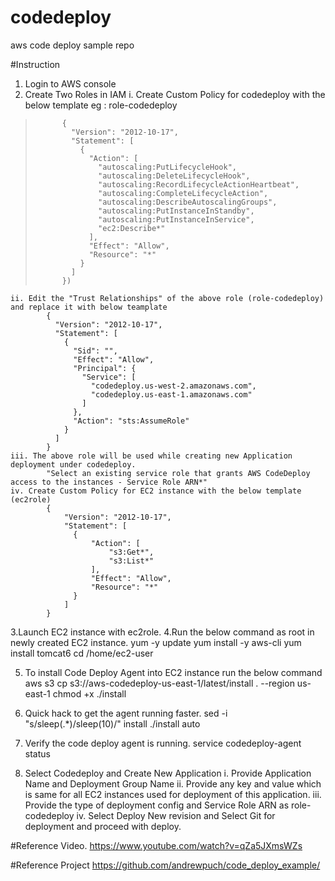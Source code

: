 # codedeploy
aws code deploy sample repo

#Instruction
1. Login to AWS console
2. Create Two Roles in IAM
	i. Create Custom Policy for codedeploy with the below template eg : role-codedeploy
>			{
>			  "Version": "2012-10-17",
>			  "Statement": [
>				{
>				  "Action": [
>					"autoscaling:PutLifecycleHook",
>					"autoscaling:DeleteLifecycleHook",
>					"autoscaling:RecordLifecycleActionHeartbeat",
>					"autoscaling:CompleteLifecycleAction",
>					"autoscaling:DescribeAutoscalingGroups",
>					"autoscaling:PutInstanceInStandby",
>					"autoscaling:PutInstanceInService",
>					"ec2:Describe*"
>				  ],
>				  "Effect": "Allow",
>				  "Resource": "*"
>				}
>			  ]
>			})
	ii. Edit the "Trust Relationships" of the above role (role-codedeploy) and replace it with below teamplate
			{
			  "Version": "2012-10-17",
			  "Statement": [
				{
				  "Sid": "",
				  "Effect": "Allow",
				  "Principal": {
					"Service": [
					  "codedeploy.us-west-2.amazonaws.com",
					  "codedeploy.us-east-1.amazonaws.com"
					]
				  },
				  "Action": "sts:AssumeRole"
				}
			  ]
			}
	iii. The above role will be used while creating new Application deployment under codedeploy.
			"Select an existing service role that grants AWS CodeDeploy access to the instances - Service Role ARN*"
	iv. Create Custom Policy for EC2 instance with the below template (ec2role)
			{ 
				"Version": "2012-10-17", 
				"Statement": [   
				  {     
					  "Action": [       
						  "s3:Get*",       
						  "s3:List*"     
					  ],     
					  "Effect": "Allow",     
					  "Resource": "*"   
				  } 
				]
			}
3.Launch  EC2 instance with ec2role.
4.Run the below command as root in newly created EC2 instance.
	yum -y update
	yum install -y aws-cli
	yum install tomcat6
	cd /home/ec2-user

5. To install Code Deploy Agent into EC2 instance run the below command
	aws s3 cp s3://aws-codedeploy-us-east-1/latest/install . --region us-east-1
	chmod +x ./install

6. Quick hack to get the agent running faster.
	sed -i "s/sleep(.*)/sleep(10)/" install
	./install auto

7. Verify the code deploy agent is running.
	service codedeploy-agent status
8. Select Codedeploy and Create New Application
	i. Provide Application Name and Deployment Group Name
	ii. Provide any key and value which is same for all EC2 instances used for deployment of this application.
	iii. Provide the type of deployment config and Service Role ARN as role-codedeploy
	iv. Select Deploy New revision and Select Git for deployment and proceed with deploy.

#Reference Video.
https://www.youtube.com/watch?v=qZa5JXmsWZs

#Reference Project
https://github.com/andrewpuch/code_deploy_example/
